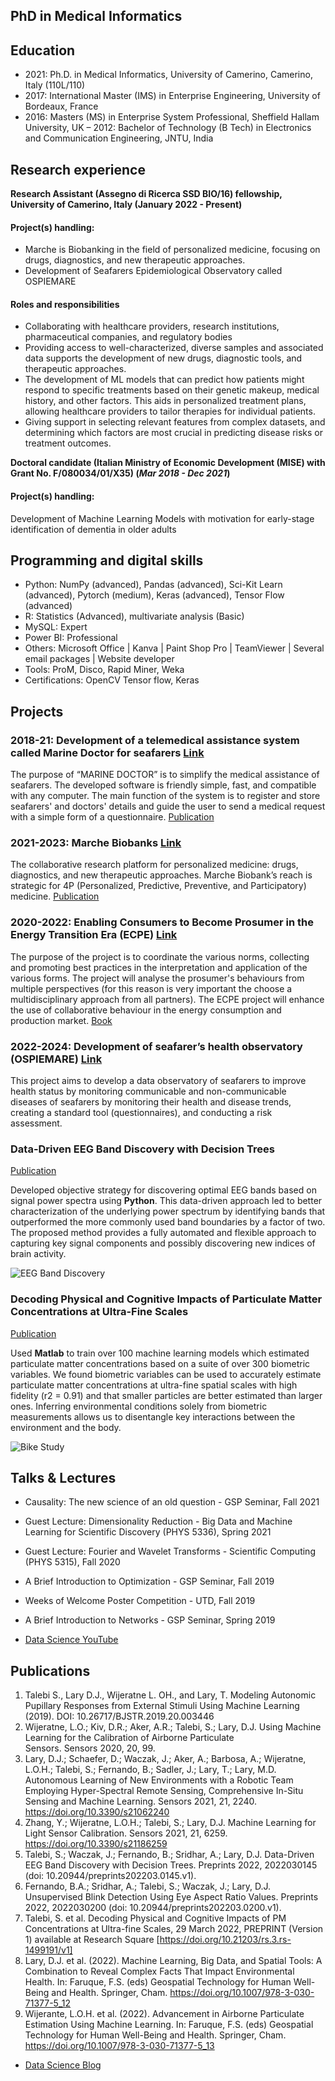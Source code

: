## PhD in Medical Informatics

## Education
- 2021: Ph.D. in Medical Informatics, University of Camerino, Camerino, Italy (110L/110)
- 2017: International Master (IMS) in Enterprise Engineering, University of Bordeaux, France
- 2016: Masters (MS) in Enterprise System Professional, Sheffield Hallam University, UK
– 2012: Bachelor of Technology (B Tech) in Electronics and Communication Engineering, JNTU, India

## Research experience
**Research Assistant (Assegno di Ricerca SSD BIO/16) fellowship, University of Camerino, Italy (January 2022 - Present)**
#### Project(s) handling:
- Marche is Biobanking in the field of personalized medicine, focusing on drugs, diagnostics, and new therapeutic approaches.
- Development of Seafarers Epidemiological Observatory called OSPIEMARE
#### Roles and responsibilities
- Collaborating with healthcare providers, research institutions, pharmaceutical companies, and regulatory bodies
- Providing access to well-characterized, diverse samples and associated data supports the development of new drugs, diagnostic tools, and therapeutic approaches.
- The development of ML models that can predict how patients might respond to specific treatments based on their genetic makeup, medical history, and other factors. This aids in personalized treatment plans, allowing healthcare providers to tailor therapies for individual patients.
- Giving support in selecting relevant features from complex datasets, and determining which factors are most crucial in predicting disease risks or treatment outcomes.

**Doctoral candidate (Italian Ministry of Economic Development (MISE) with Grant No. F/080034/01/X35) (_Mar 2018 - Dec 2021_)**
#### Project(s) handling:
Development of Machine Learning Models with motivation for early-stage identification of dementia in older adults 

## Programming and digital skills
- Python: NumPy (advanced), Pandas (advanced), Sci-Kit Learn (advanced), Pytorch (medium), Keras (advanced), Tensor Flow (advanced)
- R: Statistics (Advanced), multivariate analysis (Basic)
- MySQL: Expert
- Power BI: Professional
- Others: Microsoft Office | Kanva | Paint Shop Pro | TeamViewer | Several email packages | Website developer
- Tools: ProM, Disco, Rapid Miner, Weka
- Certifications: OpenCV Tensor flow, Keras
  
## Projects

### 2018-21: Development of a telemedical assistance system called Marine Doctor for seafarers [Link](https://www.marinedoctor.net)   
The purpose of “MARINE DOCTOR” is to simplify the medical assistance of seafarers. The developed software is friendly simple, fast, and compatible with any computer. The main function of the system is to register and store seafarers' and doctors' details and guide the user to send a medical request with a simple form of a questionnaire. [Publication](https://www.mdpi.com/2075-4426/12/5/832)

### 2021-2023: Marche Biobanks [Link](https://www.marchebiobank.it/en/homepage/) 
The collaborative research platform for personalized medicine: drugs, diagnostics, and new therapeutic approaches. Marche Biobank’s reach is strategic for 4P (Personalized, Predictive, Preventive, and Participatory) medicine. [Publication](https://www.mdpi.com/2075-4418/12/5/1179)

### 2020-2022: Enabling Consumers to Become Prosumer in the Energy Transition Era (ECPE) [Link](https://ecpe.unicam.it/en) 
The purpose of the project is to coordinate the various norms, collecting and promoting best practices in the interpretation and application of the various forms. The project will analyse the prosumer's behaviours from multiple perspectives (for this reason is very important the choose a multidisciplinary approach from all partners). The ECPE project will enhance the use of collaborative behaviour in the energy consumption and production market. [Book](https://ecpe.unicam.it/sites/ecpe.unicam.it/files/risultati/2021-03/ebooks_9788413773810_978-84-1377-381-0.pdf)

### 2022-2024: Development of seafarer’s health observatory (OSPIEMARE)  [Link](https://www.ospiemare.it)

This project aims to develop a data observatory of seafarers to improve health status by monitoring communicable and non-communicable diseases of seafarers by monitoring their health and disease trends, creating a standard tool (questionnaires), and conducting a risk assessment.  

### Data-Driven EEG Band Discovery with Decision Trees
[Publication](https://www.mdpi.com/1424-8220/22/8/3048)

Developed objective strategy for discovering optimal EEG bands based on signal power spectra using **Python**. This data-driven approach led to better characterization of the underlying power spectrum by identifying bands that outperformed the more commonly used band boundaries by a factor of two. The proposed method provides a fully automated and flexible approach to capturing key signal components and possibly discovering new indices of brain activity.

![EEG Band Discovery](/assets/img/eeg_band_discovery.jpeg)

### Decoding Physical and Cognitive Impacts of Particulate Matter Concentrations at Ultra-Fine Scales
[Publication](https://www.mdpi.com/1424-8220/22/11/4240)

Used **Matlab** to train over 100 machine learning models which estimated particulate matter concentrations based on a suite of over 300 biometric variables. We found biometric variables can be used to accurately estimate particulate matter concentrations at ultra-fine spatial scales with high fidelity (r2 = 0.91) and that smaller particles are better estimated than larger ones. Inferring environmental conditions solely from biometric measurements allows us to disentangle key interactions between the environment and the body.

![Bike Study](/assets/img/bike_study.jpeg)

## Talks & Lectures
- Causality: The new science of an old question - GSP Seminar, Fall 2021
- Guest Lecture: Dimensionality Reduction - Big Data and Machine Learning for Scientific Discovery (PHYS 5336), Spring 2021
- Guest Lecture: Fourier and Wavelet Transforms - Scientific Computing (PHYS 5315), Fall 2020
- A Brief Introduction to Optimization - GSP Seminar, Fall 2019
- Weeks of Welcome Poster Competition - UTD, Fall 2019
- A Brief Introduction to Networks - GSP Seminar, Spring 2019

- [Data Science YouTube](https://www.youtube.com/channel/UCa9gErQ9AE5jT2DZLjXBIdA)

## Publications
1. Talebi S., Lary D.J., Wijeratne L. OH., and Lary, T. Modeling Autonomic Pupillary Responses from External Stimuli Using Machine Learning (2019). DOI: 10.26717/BJSTR.2019.20.003446
2. Wijeratne, L.O.; Kiv, D.R.; Aker, A.R.; Talebi, S.; Lary, D.J. Using Machine Learning for the Calibration of Airborne Particulate Sensors. Sensors 2020, 20, 99.
3. Lary, D.J.; Schaefer, D.; Waczak, J.; Aker, A.; Barbosa, A.; Wijeratne, L.O.H.; Talebi, S.; Fernando, B.; Sadler, J.; Lary, T.; Lary, M.D. Autonomous Learning of New Environments with a Robotic Team Employing Hyper-Spectral Remote Sensing, Comprehensive In-Situ Sensing and Machine Learning. Sensors 2021, 21, 2240. https://doi.org/10.3390/s21062240
4. Zhang, Y.; Wijeratne, L.O.H.; Talebi, S.; Lary, D.J. Machine Learning for Light Sensor Calibration. Sensors 2021, 21, 6259. https://doi.org/10.3390/s21186259
5. Talebi, S.; Waczak, J.; Fernando, B.; Sridhar, A.; Lary, D.J. Data-Driven EEG Band Discovery with Decision Trees. Preprints 2022, 2022030145 (doi: 10.20944/preprints202203.0145.v1).
6. Fernando, B.A.; Sridhar, A.; Talebi, S.; Waczak, J.; Lary, D.J. Unsupervised Blink Detection Using Eye Aspect Ratio Values. Preprints 2022, 2022030200 (doi: 10.20944/preprints202203.0200.v1).
7. Talebi, S. et al. Decoding Physical and Cognitive Impacts of PM Concentrations at Ultra-fine Scales, 29 March 2022, PREPRINT (Version 1) available at Research Square [https://doi.org/10.21203/rs.3.rs-1499191/v1]
8. Lary, D.J. et al. (2022). Machine Learning, Big Data, and Spatial Tools: A Combination to Reveal Complex Facts That Impact Environmental Health. In: Faruque, F.S. (eds) Geospatial Technology for Human Well-Being and Health. Springer, Cham. https://doi.org/10.1007/978-3-030-71377-5_12
9. Wijerante, L.O.H. et al. (2022). Advancement in Airborne Particulate Estimation Using Machine Learning. In: Faruque, F.S. (eds) Geospatial Technology for Human Well-Being and Health. Springer, Cham. https://doi.org/10.1007/978-3-030-71377-5_13

- [Data Science Blog](https://medium.com/@shawhin)
